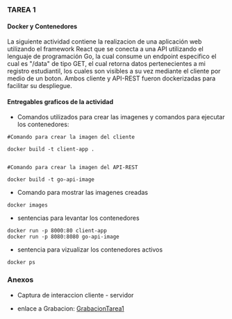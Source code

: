 ### TAREA 1
#### Docker y Contenedores


La siguiente actividad contiene la realizacion de una aplicación web utilizando el framework React que se conecta a una API
utilizando el lenguaje de programación Go, la cual consume un endpoint especifico el cual es "/data" de tipo GET, el cual retorna datos pertenecientes a mi registro estudiantil, los cuales son visibles a su vez mediante el cliente por medio de un boton. Ambos cliente y API-REST fueron dockerizadas para facilitar su despliegue.


#### Entregables graficos de la actividad

* Comandos utilizados para crear las imagenes y comandos para ejecutar los contenedores:




```
#Comando para crear la imagen del cliente

docker build -t client-app .


#Comando para crear la imagen del API-REST

docker build -t go-api-image

```

* Comando para mostrar las imagenes creadas

```
docker images
```

* sentencias para levantar los contenedores


```
docker run -p 8000:80 client-app
docker run -p 8080:8080 go-api-image

```

* sentencia para vizualizar los contenedores activos


```
docker ps
```


### Anexos

* Captura de interaccion cliente - servidor




* enlace a Grabacion:
[GrabacionTarea1](https://drive.google.com/file/d/1v2xaHeyX8mBXnX9CxVXrYX0t3XrgOKph/view?usp=sharing)